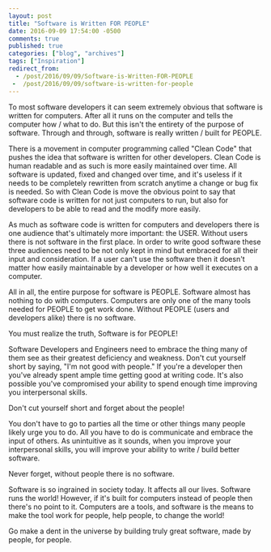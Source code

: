 ```yaml
---
layout: post
title: "Software is Written FOR PEOPLE"
date: 2016-09-09 17:54:00 -0500
comments: true
published: true
categories: ["blog", "archives"]
tags: ["Inspiration"]
redirect_from: 
  - /post/2016/09/09/Software-is-Written-FOR-PEOPLE
 -  /post/2016/09/09/software-is-written-for-people
---
```

<!-- more -->
<p>To most software developers it can seem extremely obvious that software is written for computers. After all it runs on the computer and tells the computer how / what to do. But this isn't the entirety of the purpose of software. Through and through, software is really written / built for PEOPLE.</p>
<p>There is a movement in computer programming called "Clean Code" that pushes the idea that software is written for other developers. Clean Code is human readable and as such is more easily maintained over time. All software is updated, fixed and changed over time, and it's useless if it needs to be completely rewritten from scratch anytime a change or bug fix is needed. So with Clean Code is move the obvious point to say that software code is written for not just computers to run, but also for developers to be able to read and the modify more easily.</p>
<p>As much as software code is written for computers and developers there is one audience that's ultimately more important: the USER. Without users there is not software in the first place. In order to write good software these three audiences need to be not only kept in mind but embraced for all their input and consideration. If a user can't use the software then it doesn't matter how easily maintainable by a developer or how well it executes on a computer.</p>
<p>All in all, the entire purpose for software is PEOPLE. Software almost has nothing to do with computers. Computers are only one of the many tools needed for PEOPLE to get work done. Without PEOPLE (users and developers alike) there is no software.</p>
<p>You must realize the truth, Software is for PEOPLE!</p>
<p>Software Developers and Engineers need to embrace the thing many of them see as their greatest deficiency and weakness. Don't cut yourself short by saying, "I'm not good with people." If you're a developer then you've already spent ample time getting good at writing code. It's also possible you've compromised your ability to spend enough time improving you interpersonal skills.</p>
<p>Don't cut yourself short and forget about the people!</p>
<p>You don't have to go to parties all the time or other things many people likely urge you to do. All you have to do is communicate and embrace the input of others. As unintuitive as it sounds, when you improve your interpersonal skills, you will improve your ability to write / build better software.</p>
<p>Never forget, without people there is no software.</p>
<p>Software is so ingrained in society today. It affects all our lives. Software runs the world! However, if it's built for computers instead of people then there's no point to it. Computers are a tools, and software is the means to make the tool work for people, help people, to change the world!</p>
<p>Go make a dent in the universe by building truly great software, made by people, for people.</p>
